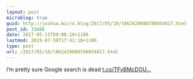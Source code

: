 ```yaml
---
layout: post
microblog: true
guid: http://joshua.micro.blog/2017/05/10/t862429080788054017.html
post_id: 33408
date: 2017-05-11T09:08:10+1100
lastmod: 2019-07-30T17:41:18+1100
type: post
url: /2017/05/10/t862429080788054017.html
---
```

I’m pretty sure Google search is dead [t.co/TFvBMcDOU...](https://t.co/TFvBMcDOUq)
